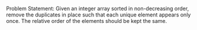 Problem Statement: Given an integer array sorted in non-decreasing order, remove the duplicates in place such that each unique element appears only once. The relative order of the elements should be kept the same.
